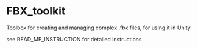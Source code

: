 # FBX_toolkit
Toolbox for creating and managing complex .fbx files, for using it in Unity.

see READ_ME_INSTRUCTION for detailed instructions
